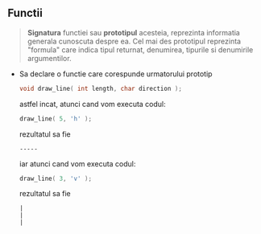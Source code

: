 ## Functii

> **Signatura** functiei sau **prototipul** acesteia, reprezinta informatia generala cunoscuta despre ea. Cel mai des prototipul reprezinta "formula" care indica tipul returnat, denumirea, tipurile si denumirile argumentilor.

* Sa declare o functie care corespunde urmatorului prototip
  ```c
  void draw_line( int length, char direction );
  ```
  astfel incat, atunci cand vom executa codul:
  ```c
  draw_line( 5, 'h' );
  ```
  rezultatul sa fie
  ```
  -----
  ```
  iar atunci cand vom executa codul:
  ```c
  draw_line( 3, 'v' );
  ```
  rezultatul sa fie
  ```
  |
  |
  |
  ```

